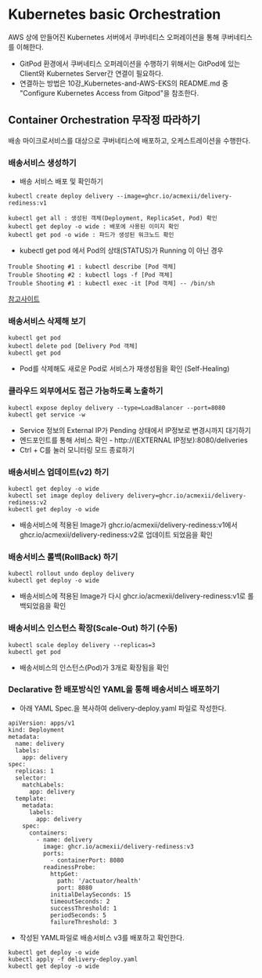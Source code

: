 # Kubernetes basic Orchestration 

 AWS 상에 만들어진 Kubernetes 서버에서 쿠버네티스 오퍼레이션을 통해 쿠버네티스를 이해한다. 
 
- GitPod 환경에서 쿠버네티스 오퍼레이션을 수행하기 위해서는 GitPod에 있는 Client와 Kubernetes Server간 연결이 필요하다.
- 연결하는 방법은 10강_Kubernetes-and-AWS-EKS의 README.md 중 "Configure Kubernetes Access from Gitpod"을 참조한다.


## Container Orchestration 무작정 따라하기 

배송 마이크로서비스를 대상으로 쿠버네티스에 배포하고, 오케스트레이션을 수행한다.

### 배송서비스 생성하기 

- 배송 서비스 배포 및 확인하기
```
kubectl create deploy delivery --image=ghcr.io/acmexii/delivery-rediness:v1
```

```
kubectl get all : 생성된 객체(Deployment, ReplicaSet, Pod) 확인
kubectl get deploy -o wide : 배포에 사용된 이미지 확인
kubectl get pod -o wide : 파드가 생성된 워크노드 확인
```

- kubectl get pod 에서 Pod의 상태(STATUS)가 Running 이 아닌 경우
```
Trouble Shooting #1 : kubectl describe [Pod 객체]
Trouble Shooting #2 : kubectl logs -f [Pod 객체]
Trouble Shooting #1 : kubectl exec -it [Pod 객체] -- /bin/sh 
```
[참고사이트](http://www.msaschool.io/operation/checkpoint/check-point-one/)


### 배송서비스 삭제해 보기 

```
kubectl get pod
kubectl delete pod [Delivery Pod 객체] 
kubectl get pod
```

- Pod를 삭제해도 새로운 Pod로 서비스가 재생성됨을 확인 (Self-Healing)


### 클라우드 외부에서도 접근 가능하도록 노출하기

```
kubectl expose deploy delivery --type=LoadBalancer --port=8080
kubectl get service -w
```
- Service 정보의 External IP가 Pending 상태에서 IP정보로 변경시까지 대기하기
- 엔드포인트를 통해 서비스 확인 - http://(EXTERNAL IP정보):8080/deliveries
- Ctrl + C를 눌러 모니터링 모드 종료하기 


### 배송서비스 업데이트(v2) 하기

```
kubectl get deploy -o wide
kubectl set image deploy delivery delivery=ghcr.io/acmexii/delivery-rediness:v2
kubectl get deploy -o wide
```

- 배송서비스에 적용된 Image가 ghcr.io/acmexii/delivery-rediness:v1에서 ghcr.io/acmexii/delivery-rediness:v2로 업데이트 되었음을 확인


### 배송서비스 롤백(RollBack) 하기

```
kubectl rollout undo deploy delivery
kubectl get deploy -o wide
```

- 배송서비스에 적용된 Image가 다시 ghcr.io/acmexii/delivery-rediness:v1로 롤백되었음을 확인


### 배송서비스 인스턴스 확장(Scale-Out) 하기 (수동)

```
kubectl scale deploy delivery --replicas=3
kubectl get pod
```

- 배송서비스의 인스턴스(Pod)가 3개로 확장됨을 확인

### Declarative 한 배포방식인 YAML을 통해 배송서비스 배포하기

- 아래 YAML Spec.을 복사하여 delivery-deploy.yaml 파일로 작성한다.
```
apiVersion: apps/v1
kind: Deployment
metadata:
  name: delivery
  labels:
    app: delivery
spec:
  replicas: 1
  selector:
    matchLabels:
      app: delivery
  template:
    metadata:
      labels:
        app: delivery
    spec:
      containers:
        - name: delivery
          image: ghcr.io/acmexii/delivery-rediness:v3
          ports:
            - containerPort: 8080
          readinessProbe:
            httpGet:
              path: '/actuator/health'
              port: 8080
            initialDelaySeconds: 15
            timeoutSeconds: 2
            successThreshold: 1
            periodSeconds: 5
            failureThreshold: 3
```

- 작성된 YAML파일로 배송서비스 v3를 배포하고 확인한다.
```
kubectl get deploy -o wide
kubectl apply -f delivery-deploy.yaml
kubectl get deploy -o wide
```


